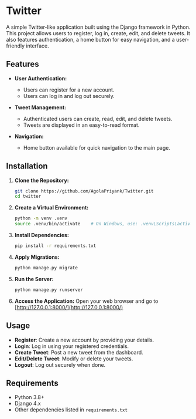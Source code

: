 
# Twitter

A simple Twitter-like application built using the Django framework in Python. This project allows users to register, log in, create, edit, and delete tweets. It also features authentication, a home button for easy navigation, and a user-friendly interface.

## Features

- **User Authentication:**
  - Users can register for a new account.
  - Users can log in and log out securely.
  
- **Tweet Management:**
  - Authenticated users can create, read, edit, and delete tweets.
  - Tweets are displayed in an easy-to-read format.

- **Navigation:**
  - Home button available for quick navigation to the main page.

## Installation

1. **Clone the Repository:**

    ```bash
    git clone https://github.com/AgolaPriyank/Twitter.git
    cd twitter
    ```

2. **Create a Virtual Environment:**

    ```bash
    python -m venv .venv
    source .venv/bin/activate    # On Windows, use: .venv\Scripts\activate
    ```

3. **Install Dependencies:**

    ```bash
    pip install -r requirements.txt
    ```

4. **Apply Migrations:**

    ```bash
    python manage.py migrate
    ```

5. **Run the Server:**

    ```bash
    python manage.py runserver
    ```

6. **Access the Application:**
    Open your web browser and go to [http://127.0.0.1:8000/](http://127.0.0.1:8000/)

## Usage

- **Register**: Create a new account by providing your details.
- **Login**: Log in using your registered credentials.
- **Create Tweet**: Post a new tweet from the dashboard.
- **Edit/Delete Tweet**: Modify or delete your tweets.
- **Logout**: Log out securely when done.

## Requirements

- Python 3.8+
- Django 4.x
- Other dependencies listed in `requirements.txt`



